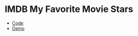 # IMDB My Favorite Movie Stars

- [Code](https://github.com/heggy231/imdb-my-favorite-movie-stars)
- [Demo]()
